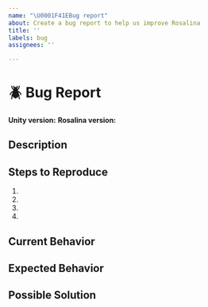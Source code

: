 ```yaml
---
name: "\U0001F41EBug report"
about: Create a bug report to help us improve Rosalina
title: ''
labels: bug
assignees: ''

---
```


# :beetle: Bug Report

<!-- Enter version information here with format "vX.Y.Z" -->
**Unity version:**
**Rosalina version:** 

## Description
<!-- Describe the issue. You can add screenshots and/or code snippets -->

## Steps to Reproduce
<!--- Provide a link to a live example, or an unambiguous set of steps to -->
<!--- reproduce this bug. Include code to reproduce, if relevant -->
1.
2.
3.
4.

## Current Behavior
<!--- Tell us what happens instead of the expected behavior -->

## Expected Behavior
<!--- Tell us what should happen -->

## Possible Solution
<!--- Not mandatory, but suggest a fix/reason for the bug. If you don't have any solution, you may delete this section -->
